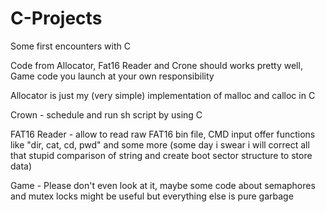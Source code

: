 # C-Projects

Some first encounters with C

Code from Allocator, Fat16 Reader and Crone should works pretty well, Game code you launch at your own responsibility  

Allocator is just my (very simple) implementation of malloc and calloc in C

Crown - schedule and run sh script by using C

FAT16 Reader - allow to read raw FAT16 bin file, CMD input offer functions like "dir, cat, cd, pwd" and some more (some day i swear i will correct all that stupid comparison of string and create boot sector structure to store data)

Game - Please don't even look at it, maybe some code about semaphores and mutex locks might be useful but everything else is pure garbage


